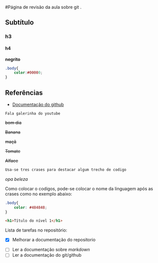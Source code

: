 #Página de revisão da aula sobre git .
## Subtítulo
### h3
#### h4

**negrito**

```css
.body{
    color:#00000;
}
```
## Referências

* [Documentação do github](https://docs.github.com/pt/get-started/writing-on-github/getting-started-with-writing-and-formatting-on-github/basic-writing-and-formatting-syntax#headings)

```Fala galerinha do youtube```

~~bom dia~~

~~Banana~~

~~maçã~~

~~Tomate~~

~~Alface~~

```css
Usa-se tres crases para destacar algum trecho de codigo
```
*opa beleza*

Como colocar o codigos, pode-se colocar o nome da linguagem após as crases como no exemplo abaixo:

```css
.body{
    color: #484848;
}
```

```html
<h1>Título do nível 1</h1>
```

Lista de tarefas no repositório:

* [x] Melhorar a documentação do repositorio
- [ ] Ler a documentação sobre *markdown*
- [ ] Ler a documentação do git/github
